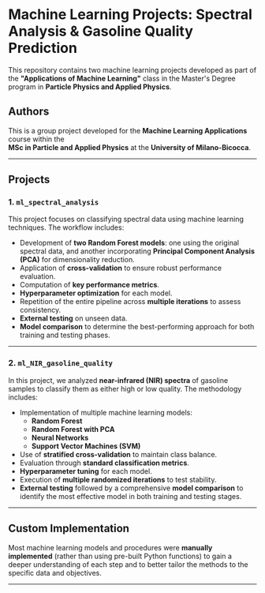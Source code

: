 # Machine Learning Projects: Spectral Analysis & Gasoline Quality Prediction

This repository contains two machine learning projects developed as part of the **"Applications of Machine Learning"** class in the Master's Degree program in **Particle Physics and Applied Physics**.

##  Authors
This is a group project developed for the **Machine Learning Applications** course within the  
**MSc in Particle and Applied Physics** at the **University of Milano-Bicocca**.

---

##  Projects

### 1. `ml_spectral_analysis`

This project focuses on classifying spectral data using machine learning techniques. The workflow includes:

- Development of **two Random Forest models**: one using the original spectral data, and another incorporating **Principal Component Analysis (PCA)** for dimensionality reduction.
- Application of **cross-validation** to ensure robust performance evaluation.
- Computation of **key performance metrics**.
- **Hyperparameter optimization** for each model.
- Repetition of the entire pipeline across **multiple iterations** to assess consistency.
- **External testing** on unseen data.
- **Model comparison** to determine the best-performing approach for both training and testing phases.

---

### 2. `ml_NIR_gasoline_quality`

In this project, we analyzed **near-infrared (NIR) spectra** of gasoline samples to classify them as either high or low quality. The methodology includes:

- Implementation of multiple machine learning models:
  - **Random Forest**
  - **Random Forest with PCA**
  - **Neural Networks**
  - **Support Vector Machines (SVM)**
- Use of **stratified cross-validation** to maintain class balance.
- Evaluation through **standard classification metrics**.
- **Hyperparameter tuning** for each model.
- Execution of **multiple randomized iterations** to test stability.
- **External testing** followed by a comprehensive **model comparison** to identify the most effective model in both training and testing stages.

---

## Custom Implementation

Most machine learning models and procedures were **manually implemented** (rather than using pre-built Python functions) to gain a deeper understanding of each step and to better tailor the methods to the specific data and objectives.

---


